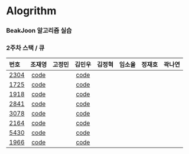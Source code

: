 # Alogrithm

### BeakJoon 알고리즘 실습

### 2주차 스택 / 큐 

|번호|조재영|고정민|김민우|김정혁|임소율|정재호|곽나연|
|:--|:---:|:---:|:---:|:---:|:---:|:---:|:---:|
|[2304](<https://www.acmicpc.net/problem/2304>)|[code](https://github.com/zojae031/Algorithm/blob/2Week/Zojae031/CodingTest/2304.cpp)||[code](<https://github.com/KMinWoo/Algorithm-1/blob/2Week/KMinWoo/2304.cpp>)|||||
|[1725](<https://www.acmicpc.net/problem/1725>)|[code](https://github.com/zojae031/Algorithm/blob/2Week/Zojae031/CodingTest/1725.cpp)||[code](<https://github.com/KMinWoo/Algorithm-1/blob/2Week/KMinWoo/1725.cpp>)|||||
|[1918](<https://www.acmicpc.net/problem/1918>)|[code](https://github.com/zojae031/Algorithm/blob/2Week/Zojae031/CodingTest/1918.cpp)||[code](<https://github.com/KMinWoo/Algorithm-1/blob/2Week/KMinWoo/1918.cpp>)|||||
|[2841](<https://www.acmicpc.net/problem/2841>)|[code](https://github.com/zojae031/Algorithm/blob/2Week/Zojae031/CodingTest/2841.cpp)||[code](<https://github.com/KMinWoo/Algorithm-1/blob/2Week/KMinWoo/2841.cpp>)|||||
|[3078](<https://www.acmicpc.net/problem/3078>)|[code](https://github.com/zojae031/Algorithm/blob/2Week/Zojae031/CodingTest/3078.cpp)||[code](<https://github.com/KMinWoo/Algorithm-1/blob/2Week/KMinWoo/3078.cpp>)|||||
|[2164](<https://www.acmicpc.net/problem/2164>)|[code](https://github.com/zojae031/Algorithm/blob/2Week/Zojae031/CodingTest/2164.cpp)||[code](<https://github.com/KMinWoo/Algorithm-1/blob/2Week/KMinWoo/2164.cpp>)|||||
|[5430](<https://www.acmicpc.net/problem/5430>)|[code](https://github.com/zojae031/Algorithm/blob/2Week/Zojae031/CodingTest/5430.cpp)||[code](<https://github.com/KMinWoo/Algorithm-1/blob/2Week/KMinWoo/5430.cpp>)|||||
|[1966](<https://www.acmicpc.net/problem/1966>)|[code](https://github.com/zojae031/Algorithm/blob/2Week/Zojae031/CodingTest/1966.cpp)||[code](<https://github.com/KMinWoo/Algorithm-1/blob/2Week/KMinWoo/1966.cpp>)|||||





